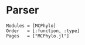 # Parser
```@autodocs
Modules = [MCPhylo]
Order   = [:function, :type]
Pages   = ["MCPhylo.jl"]
```
